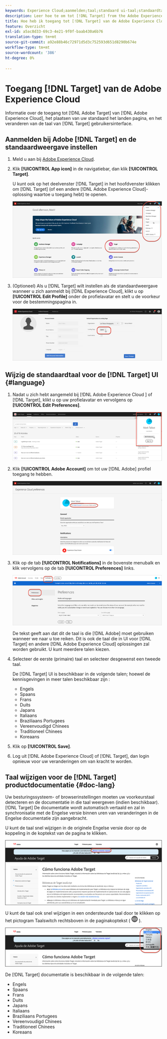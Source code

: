 ```yaml
---
keywords: Experience Cloud;aanmelden;taal;standaard ui-taal;standaardtaal
description: Leer hoe te om tot [!DNL Target] from the Adobe Experience Cloud, set your default view, and change the language of the [!DNL Target] UI en documentatie toegang te hebben.
title: Hoe heb ik toegang tot [!DNL Target] van de Adobe Experience Cloud?
feature: Overzicht
exl-id: a5ac8d33-69c3-4e21-9f0f-baab430a6b76
translation-type: tm+mt
source-git-commit: a92e88b46c72971d5d3c752593d651d8290b674e
workflow-type: tm+mt
source-wordcount: '386'
ht-degree: 0%

---
```


# Toegang [!DNL Target] van de Adobe Experience Cloud

Informatie over de toegang tot [!DNL Adobe Target] van [!DNL Adobe Experience Cloud], het plaatsen van uw standaard het landen pagina, en het veranderen van de taal van [!DNL Target] gebruikersinterface.

## Aanmelden bij Adobe [!DNL Target] en de standaardweergave instellen

1. Meld u aan bij [Adobe Experience Cloud](https://experience.adobe.com/).

1. Klik **[!UICONTROL App icon]** in de navigatiebar, dan klik **[!UICONTROL Target]**.

   U kunt ook op het deelvenster [!DNL Target] in het hoofdvenster klikken om [!DNL Target] (of een andere [!DNL Adobe Experience Cloud]-oplossing waartoe u toegang hebt) te openen.

   ![toepassingspictogram](/help/c-intro/assets/appmenu-new.png)

1. (Optioneel) Als u [!DNL Target] wilt instellen als de standaardweergave wanneer u zich aanmeldt bij [!DNL Experience Cloud], klikt u op **[!UICONTROL Edit Profile]** onder de profielavatar en stelt u de voorkeur voor de bestemmingspagina in.

   ![Openingspagina](/help/c-intro/assets/pagepref-new.png)

## Wijzig de standaardtaal voor de [!DNL Target] UI {#language}

1. Nadat u zich hebt aangemeld bij [!DNL Adobe Experience Cloud ] of [!DNL Target], klikt u op uw profielavatar en vervolgens op **[!UICONTROL Edit Preferences]**.

   ![Profiel bewerken](/help/c-intro/assets/change-language.png)

1. Klik **[!UICONTROL Adobe Account]** om tot uw [!DNL Adobe] profiel toegang te hebben.

   ![Adobe-account](/help/c-intro/assets/adobe-account.png)

1. Klik op de tab **[!UICONTROL Notifications]** in de bovenste menubalk en klik vervolgens op de tab **[!UICONTROL Preferences]** links.

   ![Voorkeurstalen](/help/c-intro/assets/prefered-language.png)

   De tekst geeft aan dat dit de taal is die [!DNL Adobe] moet gebruiken wanneer we naar u toe reiken. Dit is ook de taal die in UI voor [!DNL Target] en andere [!DNL Adobe Experience Cloud] oplossingen zal worden gebruikt. U kunt meerdere talen kiezen.

1. Selecteer de eerste (primaire) taal en selecteer desgewenst een tweede taal.

   De [!DNL Target] UI is beschikbaar in de volgende talen; hoewel de kennisgevingen in meer talen beschikbaar zijn :

   * Engels
   * Spaans
   * Frans
   * Duits
   * Japans
   * Italiaans
   * Braziliaans Portugees
   * Vereenvoudigd Chinees
   * Traditioneel Chinees
   * Koreaans

1. Klik op **[!UICONTROL Save]**.

1. Log uit [!DNL Adobe Experience Cloud] of [!DNL Target], dan login opnieuw voor uw veranderingen om van kracht te worden.

## Taal wijzigen voor de [!DNL Target] productdocumentatie {#doc-lang}

Uw besturingssysteem- of browserinstellingen moeten uw voorkeurstaal detecteren en de documentatie in die taal weergeven (indien beschikbaar). [!DNL Target] De documentatie wordt automatisch vertaald en zal in synchronisatie met de Engelse versie binnen uren van veranderingen in de Engelse documentatie zijn aangebracht.

U kunt de taal snel wijzigen in de originele Engelse versie door op de koppeling in de koptekst van de pagina te klikken.

![Overschakelen op oorspronkelijke taal](/help/c-intro/assets/mt-original.png)

U kunt de taal ook snel wijzigen in een ondersteunde taal door te klikken op het pictogram Taalswitch rechtsboven in de paginakoptekst ( ![taalschakelaar](/help/c-intro/assets/icon-language-switcher.png) ).

![taalschakelaar](/help/c-intro/assets/language-switcher.png)

De [!DNL Target] documentatie is beschikbaar in de volgende talen:

* Engels
* Spaans
* Frans
* Duits
* Japans
* Italiaans
* Braziliaans Portugees
* Vereenvoudigd Chinees
* Traditioneel Chinees
* Koreaans
